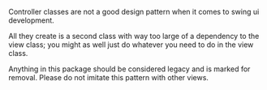 Controller classes are not a good design pattern when it comes to swing ui development.

All they create is a second class with way too large of a dependency to the view class; you might as well just do whatever you need to do in the view class.

Anything in this package should be considered legacy and is marked for removal. Please do not imitate this pattern with other views.